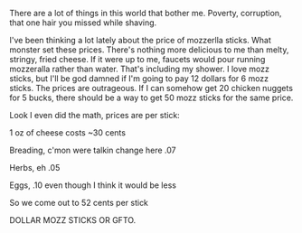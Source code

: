 There are a lot of things in this world that bother me. Poverty, corruption, that one hair you missed while shaving. 

I've been thinking a lot lately about the price of mozzerlla sticks. What monster set these prices. There's nothing more delicious to me than melty, stringy, fried cheese. If it were up to me, faucets would pour running mozzeralla rather than water. That's including my shower.
I love mozz sticks, but I'll be god damned if I'm going to pay 12 dollars for 6 mozz sticks. The prices are outrageous. 
If I can somehow get 20 chicken nuggets for 5 bucks, there should be a way to get 50 mozz sticks for the same price.

<p>Look I even did the math, prices are per stick:</p>

<p>1 oz of cheese costs ~30 cents</p>

<p>Breading, c'mon were talkin change here .07</p>

<p>Herbs, eh .05</p>

<p>Eggs, .10 even though I think it would be less</p>

<p>So we come out to 52 cents per stick</p>


DOLLAR MOZZ STICKS OR GFTO.
